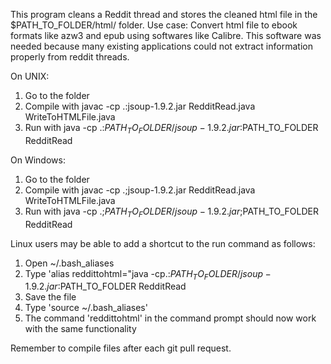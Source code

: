 This program cleans a Reddit thread and stores the cleaned html file in the $PATH_TO_FOLDER/html/ folder.
Use case: Convert html file to ebook formats like azw3 and epub using softwares like Calibre.
This software was needed because many existing applications could not extract information properly from reddit threads.

On UNIX:
1) Go to the folder
2) Compile with javac -cp .:jsoup-1.9.2.jar RedditRead.java WriteToHTMLFile.java
3) Run with java -cp .:$PATH_TO_FOLDER/jsoup-1.9.2.jar:$PATH_TO_FOLDER RedditRead

On Windows:
1) Go to the folder
2) Compile with javac -cp .;jsoup-1.9.2.jar RedditRead.java WriteToHTMLFile.java
3) Run with java -cp .;$PATH_TO_FOLDER/jsoup-1.9.2.jar;$PATH_TO_FOLDER RedditRead

Linux users may be able to add a shortcut to the run command as follows:
1) Open ~/.bash_aliases
2) Type 'alias reddittohtml="java -cp.:$PATH_TO_FOLDER/jsoup-1.9.2.jar:$PATH_TO_FOLDER RedditRead
3) Save the file
4) Type 'source ~/.bash_aliases'
5) The command 'reddittohtml' in the command prompt should now work with the same functionality

Remember to compile files after each git pull request.
